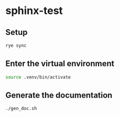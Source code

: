# sphinx-test

## Setup 

``` bash
rye sync
```

## Enter the virtual environment

``` bash
source .venv/bin/activate
```


## Generate the documentation

``` bash
./gen_doc.sh
```

